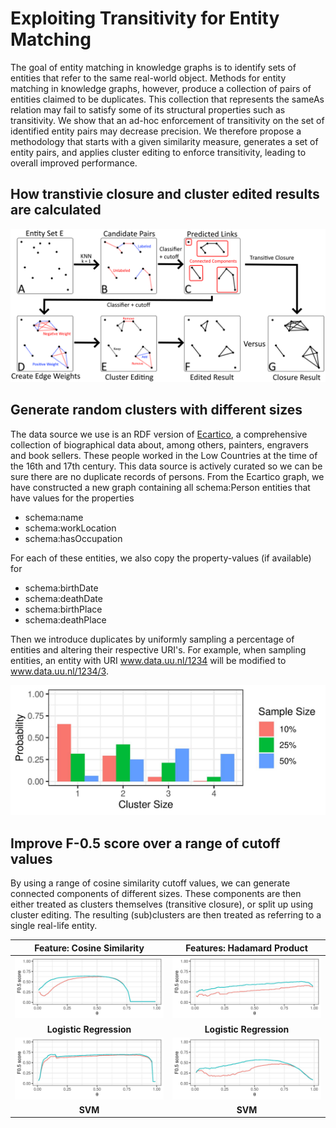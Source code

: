 # Exploiting Transitivity for Entity Matching

The goal of entity matching in knowledge graphs is to identify sets of entities that refer to the same real-world object. Methods for entity matching in knowledge graphs, however, produce a collection of pairs of entities claimed to be duplicates. This collection that represents the sameAs relation may fail to satisfy some of its structural properties such as transitivity. We show that an ad-hoc enforcement of transitivity on the set of identified entity pairs may decrease precision. We therefore propose a methodology that starts with a given similarity measure, generates a set of entity pairs, and applies cluster editing to enforce transitivity, leading to overall improved performance.

## How transtivie closure and cluster edited results are calculated
![flow](/img/eswc2021-flow2.png)

## Generate random clusters with different sizes

The data source we use is an RDF version of [Ecartico](http://www.vondel.humanities.uva.nl/ecartico), a comprehensive collection of  biographical data about, among others, painters, engravers and book sellers. These people worked in the Low Countries at the time of the 16th and 17th century. This data source is actively curated so we can be sure there are no duplicate records of persons. From the Ecartico graph, we have constructed a new graph containing all schema:Person entities that have values for the properties 
* schema:name
* schema:workLocation
* schema:hasOccupation

For each of these entities, we also copy the property-values (if available) for 
* schema:birthDate
* schema:deathDate
* schema:birthPlace
* schema:deathPlace

Then we introduce duplicates by uniformly sampling a percentage of entities and altering their respective URI's. For example, when sampling entities, an entity with URI www.data.uu.nl/1234 will be modified to www.data.uu.nl/1234/3.

![cluster distributions](/img/cluster_size_distribution.jpg)

## Improve F-0.5 score over a range of cutoff values
By using a range of cosine similarity cutoff values, we can generate connected components of different sizes. These components are then either treated as clusters themselves (transitive closure), or split up using cluster editing. The resulting (sub)clusters are then treated as referring to a single real-life entity. 

Feature: Cosine Similarity | Features: Hadamard Product
:---: | :---:
![f-0.5 score](/img/partial-ordered-5.50.lr.cos.100.fscore.jpg) | ![f-0.5 score](/img/partial-ordered-5.10.lr.had.300.fscore.jpg)
**Logistic Regression** | **Logistic Regression**
![f-0.5 score](/img/partial-ordered-5.10.svm.cos.100.fscore.jpg) | ![f-0.5 score](/img/partial-ordered-5.25.svm.had.300.fscore.jpg)
**SVM** | **SVM**

